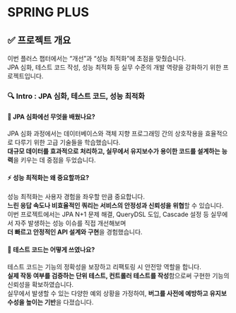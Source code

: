 # SPRING PLUS

## ✅ 프로젝트 개요

이번 플러스 챕터에서는 “개선”과 “성능 최적화”에 초점을 맞췄습니다.  
JPA 심화, 테스트 코드 작성, 성능 최적화 등 실무 수준의 개발 역량을 강화하기 위한 프로젝트입니다.

### 🔍 Intro : JPA 심화, 테스트 코드, 성능 최적화

#### 📘 JPA 심화에선 무엇을 배웠나요?

JPA 심화 과정에서는 데이터베이스와 객체 지향 프로그래밍 간의 상호작용을 효율적으로 다루기 위한 고급 기술들을 학습했습니다.  
**대규모 데이터를 효과적으로 처리하고, 실무에서 유지보수가 용이한 코드를 설계하는 능력**을 키우는 데 중점을 두었습니다.

#### ⚡ 성능 최적화는 왜 중요할까요?

성능 최적화는 사용자 경험을 좌우할 만큼 중요합니다.  
**느린 응답 속도나 비효율적인 쿼리는 서비스의 안정성과 신뢰성을 위협**할 수 있습니다.  
이번 프로젝트에서는 JPA N+1 문제 해결, QueryDSL 도입, Cascade 설정 등 실무에서 자주 발생하는 성능 이슈를 직접 개선해보며  
**더 빠르고 안정적인 API 설계와 구현**을 경험했습니다.

#### 🧪 테스트 코드는 어떻게 쓰였나요?

테스트 코드는 기능의 정확성을 보장하고 리팩토링 시 안전망 역할을 합니다.  
**실제 작동 여부를 검증하는 단위 테스트, 컨트롤러 테스트를 작성**함으로써 구현한 기능의 신뢰성을 확보하였습니다.  
실무에서 발생할 수 있는 다양한 예외 상황을 가정하여, **버그를 사전에 예방하고 유지보수성을 높이는 기반**을 다졌습니다.
